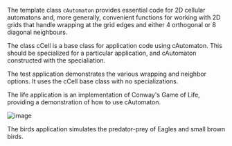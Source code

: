 The template class  `cAutomaton` provides essential code for 2D cellular automatons and, more generally, convenient functions for working with 2D grids that handle wrapping at the grid edges and either 4 orthogonal or 8 diagonal neighbours.

The class cCell is a base class for application code using cAutomaton.  This should be specialized for a particular application, and cAutomaton constructed with the specialiation.

The test application demonstrates the various wrapping and neighbor options.  It uses the cCell base class with no specializations.

The life application is an implementation of Conway's Game of Life, providing a demonstration of how to use cAutomaton.

![image](https://user-images.githubusercontent.com/2046227/131689933-40a79a0c-7e33-4e1c-8eba-9e49025e0ad7.png)

The birds application simulates the predator-prey of Eagles and small brown birds.
